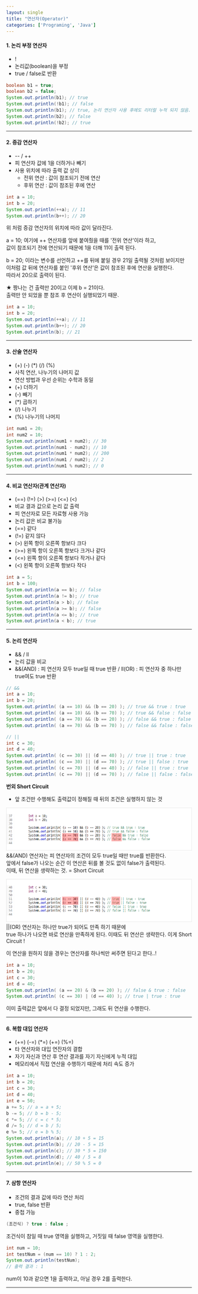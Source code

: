 ```yaml
---
layout: single
title: "연산자(Operator)"
categories: ['Programing', 'Java']
---
```


#### 1. 논리 부정 연산자
* !
* 논리값(boolean)을 부정   
* true / false로 반환   
   
``` java
boolean b1 = true;
boolean b2 = false;
System.out.println(b1); // true
System.out.println(!b1); // false
System.out.println(b1); // true, 논리 연산자 사용 후에도 리터럴 누적 되지 않음.
System.out.println(b2); // false
System.out.println(!b2); // true
```
   
***
#### 2. 증감 연산자
* -- / ++
* 피 연산자 값에 1을 더하거나 빼기   
* 사용 위치에 따라 출력 값 상이   
    * 전위 연산 : 값이 참조되기 전에 연산   
    * 후위 연산 : 값이 참조된 후에 연산   
   
``` java
int a = 10;
int b = 20;
System.out.println(++a); // 11
System.out.println(b++); // 20
```   
   
위 처럼 증감 연산자의 위치에 따라 값이 달라진다.   

a = 10; 여기에 ++ 연산자를 앞에 붙여줬을 때를 '전위 연산'이라 하고,   
값이 참조되기 전에 연산되기 때문에 1을 더해 11이 출력 된다.   
   
b = 20; 이라는 변수를 선언하고 ++를 뒤에 붙일 경우 21일 출력될 것처럼 보이지만   
이처럼 값 뒤에 연산자를 붙인 '후위 연산'은 값이 참조된 후에 연산을 실행한다.   
따라서 20으로 출력이 된다.   
   
★ 짱나는 건 출력만 20이고 이제 b = 21이다.   
출력만 안 되었을 뿐 참조 후 연산이 실행되었기 때문.   

   
``` java
int a = 10;
int b = 20;
System.out.println(++a); // 11
System.out.println(b++); // 20
System.out.println(b); // 21
```   
   
***
#### 3. 산술 연산자
* (+) (-) (*) (/) (%)   
* 사칙 연산, 나누기의 나머지 값   
* 연산 방법과 우선 순위는 수학과 동일   
* (+) 더하기   
* (-) 빼기   
* (*) 곱하기   
* (/) 나누기   
* (%) 나누기의 나머지   
   
``` java
int num1 = 20;
int num2 = 10;
System.out.println(num1 + num2); // 30
System.out.println(num1 - num2); // 10
System.out.println(num1 * num2); // 200
System.out.println(num1 / num2); // 2
System.out.println(num1 % num2); // 0
```   
   
***
#### 4. 비교 연산자(관계 연산자)
* (==) (!=) (>) (>=) (<=) (<)    
* 비교 결과 값으로 논리 값 출력   
* 피 연산자로 모든 자료형 사용 가능   
* 논리 값은 비교 불가능   
* (==) 같다   
* (!=) 같지 않다   
* (>)  왼쪽 항이 오른쪽 항보다 크다   
* (>=) 왼쪽 항이 오른쪽 항보다 크거나 같다   
* (<=) 왼쪽 항이 오른쪽 항보다 작거나 같다   
* (<) 왼쪽 항이 오른쪽 항보다 작다   
   
``` java
int a = 5;
int b = 100;
System.out.println(a == b); // false
System.out.println(a != b); // true
System.out.println(a > b); // false
System.out.println(a >= b); // false
System.out.println(a <= b); // true
System.out.println(a < b); // true
```   
   
***
#### 5. 논리 연산자
* && / ll
* 논리 값을 비교   
* &&(AND) : 피 연산자 모두 true일 때 true 반환 / ll(OR) : 피 연산자 중 하나만 true여도 true 반환   
   
``` java
// &&
int a = 10;
int b = 20;
System.out.println( (a == 10) && (b == 20) ); // true && true : true
System.out.println( (a == 10) && (b == 70) ); // true && false : false
System.out.println( (a == 70) && (b == 20) ); // false && true : false
System.out.println( (a == 70) && (b == 70) ); // false && false : false
```   
   
``` java
// ||
int c = 30;
int d = 40;
System.out.println( (c == 30) || (d == 40) ); // true || true : true
System.out.println( (c == 30) || (d == 70) ); // true || false : true
System.out.println( (c == 70) || (d == 40) ); // false || true : true
System.out.println( (c == 70) || (d == 70) ); // false || false : false
```   
      
   
**번외 Short Circuit**   
* 앞 조건만 수행해도 출력값이 정해질 때 뒤의 조건은 실행하지 않는 것   
    
![Alt text](/assets/images/Operator01.png)   
&&(AND) 연산자는 피 연산자의 조건이 모두 true일 때만 true를 반환한다.   
앞에서 false가 나오는 순간 이 연산은 뒤를 볼 것도 없이 false가 출력된다.   
이때, 뒤 연산을 생략하는 것. = Short Circuit   
    
     
   
![Alt text](/assets/images/Operator02.png)   
||(OR) 연산자는 하나만 true가 되어도 만족 하기 때문에   
true 하나가 나오면 바로 연산을 만족하게 된다. 이때도 뒤 연산은 생략한다. 이게 Short Circuit !   
   
      
   
이 연산을 원하지 않을 경우는 연산자를 하나씩만 써주면 된다고 한다..!   
   
``` java
int a = 10;
int b = 20;
int c = 30;
int d = 40;
System.out.println( (a == 20) & (b == 20) ); // false & true : false
System.out.println( (c == 30) | (d == 40) ); // true | true : true
```   
   
이미 출력값은 앞에서 다 결정 되었지만, 그래도 뒤 연산을 수행한다.   
   
***
#### 6. 복합 대입 연산자
* (+=) (-=) (*=) (+=) (%=)    
* 타 연산자와 대입 연잔자의 결합   
* 자기 자신과 연산 후 연산 결과를 자기 자신에게 누적 대입   
* 메모리에서 직접 연산을 수행하기 때문에 처리 속도 증가   
   
``` java
int a = 10;
int b = 20;
int c = 30;
int d = 40;
int e = 50;
a += 5; // a = a + 5;
b -= 5; // b = b - 5;
c *= 5; // c = c * 5;
d /= 5; // d = b / 5;
e %= 5; // e = b % 5;
System.out.println(a); // 10 + 5 = 15
System.out.println(b); // 20 - 5 = 15
System.out.println(c); // 30 * 5 = 150
System.out.println(d); // 40 / 5 = 8
System.out.println(e); // 50 % 5 = 0
```
   
***
#### 7. 삼항 연산자
* 조건의 결과 값에 따라 연산 처리   
* true, false 반환   
* 중첩 가능   
   
``` java
(조건식) ? true : false ;
```   
   
조건식이 참일 때 true 영역을 실행하고, 거짓일 때 false 영역을 실행한다.   
   
      
``` java
int num = 10;
int testNum = (num == 10) ? 1 : 2;
System.out.println(testNum);
// 출력 결과 : 1
```   
   
num이 10과 같으면 1을 출력하고, 아닐 경우 2를 출력한다.   
   
   
***
